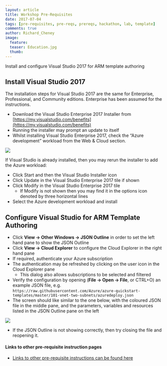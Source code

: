 ```yaml
---
layout: article
title: Workshop Pre-Requisites
date: 2017-07-04
tags: [pre-requisites, pre-reqs, prereqs, hackathon, lab, template]
comments: true
author: Richard_Cheney
image:
  feature: 
  teaser: Education.jpg
  thumb: 
---
```

Install and configure Visual Studio 2017 for ARM template authoring

## Install Visual Studio 2017

The installation steps for Visual Studio 2017 are the same for Enterprise, Professional, and Community editions.  Enterprise has been assumed for the instructions.
*	Download the Visual Studio Enterprise 2017 Installer from [https://my.visualstudio.com/benefits](https://my.visualstudio.com/benefits)
*	Running the installer may prompt an update to itself
*	Whilst installing Visual Studio Enterprise 2017, check the “Azure development” workload from the Web & Cloud section.

![](../images/vs2017Workload.png)

If Visual Studio is already installed, then you may rerun the installer to add the Azure workload:
*	Click Start and then the Visual Studio Installer icon
*	Click Update in the Visual Studio Enterprise 2017 tile if shown
*	Click Modify in the Visual Studio Enterprise 2017 tile
    *	If Modify is not shown then you may find it in the options icon denoted by three horizontal lines
*	Select the Azure development workload and install

## Configure Visual Studio for ARM Template Authoring

*	Click __View -> Other Windows -> JSON Outline__ in order to set the left hand pane to show the JSON Outline
*	Click __View -> Cloud Explorer__ to configure the Cloud Explorer in the right hand pane
*	If required, authenticate your Azure subscription
*	The authentication may be refreshed by clicking on the user icon in the Cloud Explorer pane 
    * This dialog also allows subscriptions to be selected and filtered
*	Verify the configuration by opening (__File -> Open -> File__, or CTRL+O) an example JSON file, e.g. `https://raw.githubusercontent.com/Azure/azure-quickstart-templates/master/101-vnet-two-subnets/azuredeploy.json` 
*	The screen should like similar to the one below, with the coloured JSON file in the middle pane, and the parameters, variables and resources listed in the JSON Outline pane on the left 

![](../images/vs2017Configure.png) 

*	If the JSON Outline is not showing correctly, then try closing the file and reopening it.


#### Links to other pre-requisite instruction pages
 
* [Links to other pre-requisite instructions can be found here](../../prereqs)

